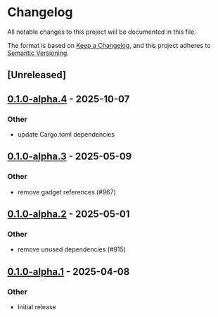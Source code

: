 # Changelog

All notable changes to this project will be documented in this file.

The format is based on [Keep a Changelog](https://keepachangelog.com/en/1.0.0/),
and this project adheres to [Semantic Versioning](https://semver.org/spec/v2.0.0.html).

## [Unreleased]

## [0.1.0-alpha.4](https://github.com/tangle-network/blueprint/compare/blueprint-std-v0.1.0-alpha.3...blueprint-std-v0.1.0-alpha.4) - 2025-10-07

### Other

- update Cargo.toml dependencies

## [0.1.0-alpha.3](https://github.com/tangle-network/blueprint/compare/blueprint-std-v0.1.0-alpha.2...blueprint-std-v0.1.0-alpha.3) - 2025-05-09

### Other

- remove gadget references (#967)

## [0.1.0-alpha.2](https://github.com/tangle-network/blueprint/compare/blueprint-std-v0.1.0-alpha.1...blueprint-std-v0.1.0-alpha.2) - 2025-05-01

### Other

- remove unused dependencies (#915)

## [0.1.0-alpha.1](https://github.com/tangle-network/blueprint/releases/tag/blueprint-std-v0.1.0-alpha.1) - 2025-04-08

### Other

- Initial release
